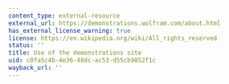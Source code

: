 ```yaml
---
content_type: external-resource
external_url: https://demonstrations.wolfram.com/about.html
has_external_license_warning: true
license: https://en.wikipedia.org/wiki/All_rights_reserved
status: ''
title: Use of the demonstrations site
uid: c0fa5c4b-4e36-48dc-ac53-d55cb9852f1c
wayback_url: ''
---
```

